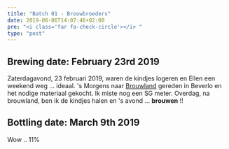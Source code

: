 ```yaml
---
title: "Batch 01 - Brouwbroeders"
date: 2019-06-06T14:07:46+02:00
pre: "<i class='far fa-check-circle'></i> "
type: "post"
---
```


## Brewing date: February 23rd 2019
Zaterdagavond, 23 februari 2019, waren de kindjes logeren en Ellen een weekend weg ... ideaal. 's Morgens naar [Brouwland](https://www.brouwland.com/nl) gereden in Beverlo en het nodige materiaal gekocht. Ik miste nog een SG meter. Overdag, na brouwland, ben ik de kindjes halen en 's avond ... **brouwen** !!

## Bottling date: March 9th 2019

Wow .. 11%
